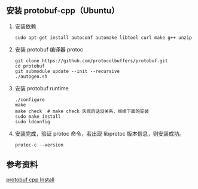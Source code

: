 安装 protobuf-cpp（Ubuntu）
-----------

1. 安装依赖

   ```shell
   sudo apt-get install autoconf automake libtool curl make g++ unzip
   ```

2. 安装 protobuf 编译器 protoc

   ```shell
   git clone https://github.com/protocolbuffers/protobuf.git
   cd protobuf
   git submodule update --init --recursive
   ./autogen.sh
   ```

3. 安装 protobuf runtime
	```shell
   ./configure
   make
   make check  # make check 失败的话没关系，继续下面的安装
   sudo make install
   sudo ldconfig
	```

4. 安装完成，验证 protoc 命令，若出现 libprotoc 版本信息，则安装成功。

   ```shell
   protoc-c --version
   ```



参考资料
-----------

[protobuf cpp Install](https://github.com/protocolbuffers/protobuf/tree/master/src)